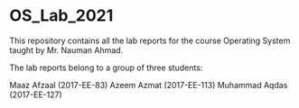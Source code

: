 # OS_Lab_2021

This repository contains all the lab reports for the course Operating System taught by Mr. Nauman Ahmad.

The lab reports belong to a group of three students:

Maaz Afzaal (2017-EE-83)
Azeem Azmat (2017-EE-113)
Muhammad Aqdas (2017-EE-127)
